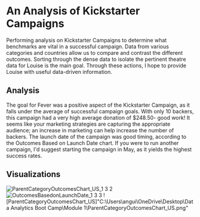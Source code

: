# An Analysis of Kickstarter Campaigns
Performing analysis on Kickstarter Campaigns to determine what benchmarks are vital in a successful campaign. Data from various categories and countries allow us to compare and contrast the different outcomes. Sorting through the dense data to isolate the pertinent theatre data for Louise is the main goal. Through these actions, I hope to provide Louise with useful data-driven information.
## Analysis
The goal for Fever was a positive aspect of the Kickstarter Campaign, as it falls under the average of successful campaign goals. With only 10 backers, this campaign had a very high average donation of $248.50- good work! It seems like your marketing strategies are capturing the appropriate audience; an increase in marketing can help increase the number of backers. The launch date of the campaign was good timing, according to the Outcomes Based on Launch Date chart. If you were to run another campaign, I'd suggest starting the campaign in May, as it yields the highest success rates. 
## Visualizations
![ParentCategoryOutcomesChart_US_1 3 2](https://user-images.githubusercontent.com/102937467/163293665-0c116826-9c8d-4ec1-9f13-eec8da63c4de.png)
![OutcomesBasedonLaunchDate_1 3 3](https://user-images.githubusercontent.com/102937467/163293708-52aad433-7334-4be6-b707-27ddc0fae8bb.png)
![ParentCategoryOutcomesChart_US]"C:\Users\angui\OneDrive\Desktop\Data Analytics Boot Camp\Module 1\ParentCategoryOutcomesChart_US.png" 
